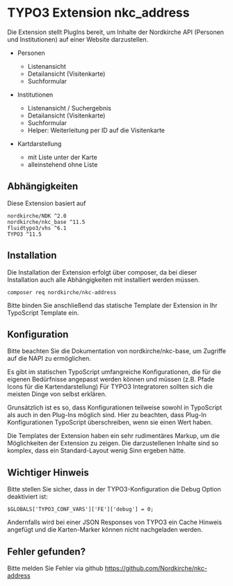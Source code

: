 # TYPO3 Extension nkc_address

Die Extension stellt PlugIns bereit, um Inhalte der Nordkirche API (Personen und Institutionen) auf einer Website darzustellen.

* Personen
  * Listenansicht
  * Detailansicht (Visitenkarte)
  * Suchformular

* Institutionen
  * Listenansicht / Suchergebnis
  * Detailansicht (Visitenkarte)
  * Suchformular
  * Helper: Weiterleitung per ID auf die Visitenkarte

* Kartdarstellung
  * mit Liste unter der Karte
  * alleinstehend ohne Liste


## Abhängigkeiten
Diese Extension basiert auf

    nordkirche/NDK ^2.0
    nordkirche/nkc_base ^11.5
    fluidtypo3/vhs ^6.1
    TYPO3 ^11.5

## Installation
Die Installation der Extension erfolgt über composer, da bei dieser Installation auch alle Abhängigkeiten mit installiert werden müssen.

    composer req nordkirche/nkc-address

Bitte binden Sie anschließend das statische Template der Extension in Ihr TypoScript Template ein.

## Konfiguration

Bitte beachten Sie die Dokumentation von nordkirche/nkc-base, um Zugriffe auf die NAPI zu ermöglichen.

Es gibt im statischen TypoScript umfangreiche Konfigurationen, die für die eigenen Bedürfnisse angepasst werden können und müssen (z.B. Pfade Icons für die Kartendarstellung) Für TYPO3 Integratoren sollten sich die meisten Dinge von selbst erklären.

Grunsätzlich ist es so, dass Konfigurationen teilweise sowohl in TypoScript als auch in den Plug-Ins möglich sind. Hier zu beachten, dass Plug-In Konfigurationen TypoScript überschreiben, wenn sie einen Wert haben.

Die Templates der Extension haben ein sehr rudimentäres Markup, um die Möglichkeiten der Extension zu zeigen. Die darzustellenen Inhalte sind so komplex, dass ein Standard-Layout wenig Sinn ergeben hätte.


## Wichtiger Hinweis
Bitte stellen Sie sicher, dass in der TYPO3-Konfiguration die Debug Option deaktiviert ist:

    $GLOBALS['TYPO3_CONF_VARS']['FE']['debug'] = 0;

Andernfalls wird bei einer JSON Responses von TYPO3 ein Cache Hinweis angefügt und die Karten-Marker können nicht nachgeladen werden.

## Fehler gefunden?
Bitte melden Sie Fehler via github
https://github.com/Nordkirche/nkc-address
